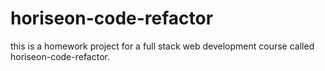 # horiseon-code-refactor

this is a homework project for a full stack web development course called horiseon-code-refactor.
